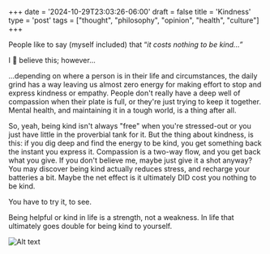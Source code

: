 +++
date = '2024-10-29T23:03:26-06:00'
draft = false
title = 'Kindness'
type = 'post'
tags = ["thought", "philosophy", "opinion", "health", "culture"]
+++

People like to say (myself included) that “<i>it costs nothing to be kind...”</i> <br /> 

I 💯 believe this; however... <br />

...depending on where a person is in their life and circumstances, the daily grind has a way leaving us almost zero energy for making effort to stop and express kindness or empathy. People don't really have a deep well of compassion when their plate is full, or they're just trying to keep it together.  Mental health, and maintaining it in a tough world, is a thing after all. <br />

So, yeah, being kind isn't always "free" when you're stressed-out or you just have little in the proverbial tank for it. But the thing about kindness, is this: if you dig deep and find the energy to be kind, you get something back the instant you express it. Compassion is a two-way flow, and you get back what you give.  If you don't believe me, maybe just give it a shot anyway?  You may discover being kind actually reduces stress, and recharge your batteries a bit. Maybe the net effect is it ultimately DID cost you nothing to be kind.  <br />

You have to try it, to see. <br />

Being helpful or kind in life is a strength, not a weakness. In life that ultimately goes double for being kind to yourself.

<div>
  <img src="https://julianwest.me/Blog/posts/images/robin-williams.jpg" alt="Alt text">
</div> 
